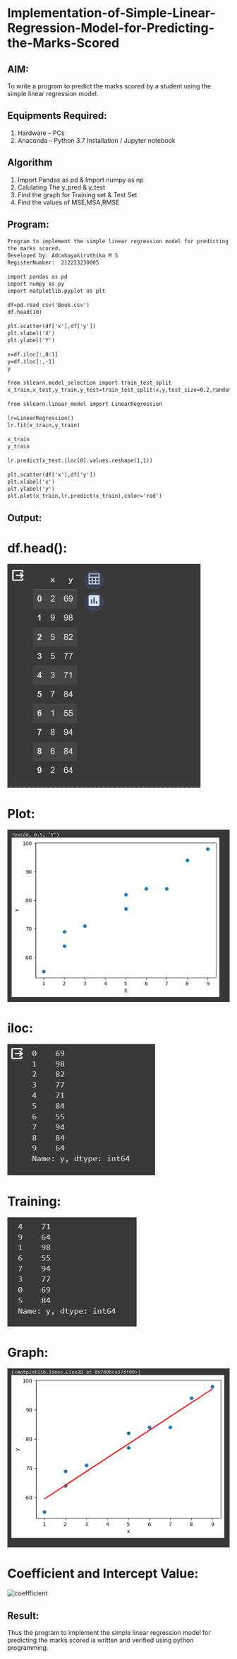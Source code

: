 # Implementation-of-Simple-Linear-Regression-Model-for-Predicting-the-Marks-Scored

## AIM:
To write a program to predict the marks scored by a student using the simple linear regression model.

## Equipments Required:
1. Hardware – PCs
2. Anaconda – Python 3.7 Installation / Jupyter notebook

## Algorithm
1. Import Pandas as pd & Import numpy as np
2. Calulating The y_pred & y_test
3. Find the graph for Training set & Test Set
4. Find the values of MSE,MSA,RMSE
  

## Program:
```
Program to implement the simple linear regression model for predicting the marks scored.
Developed by: Adcahayakiruthika M S 
RegisterNumber:  212223230005

import pandas as pd
import numpy as py
import matplotlib.pyplot as plt

df=pd.read_csv('Book.csv')
df.head(10)

plt.scatter(df['x'],df['y'])
plt.xlabel('X')
plt.ylabel('Y')

x=df.iloc[:,0:1]
y=df.iloc[:,-1]
y

from sklearn.model_selection import train_test_split
x_train,x_test,y_train,y_test=train_test_split(x,y,test_size=0.2,random_state=0)

from sklearn.linear_model import LinearRegression

lr=LinearRegression()
lr.fit(x_train,y_train)

x_train
y_train

lr.predict(x_test.iloc[0].values.reshape(1,1))

plt.scatter(df['x'],df['y'])
plt.xlabel('x')
plt.ylabel('y')
plt.plot(x_train,lr.predict(x_train),color='red')
```
## Output:
# df.head():
![alt text](<ml (1).png>)
# Plot:
![alt text](<ml (2).png>)
# iloc:
![alt text](<ml (3).png>)
# Training:
![alt text](<ml (5).png>)
# Graph:
![alt text](<ml (6).png>)
# Coefficient and Intercept Value:
![coeffficient](https://github.com/Adchayakiruthika18/Implementation-of-Simple-Linear-Regression-Model-for-Predicting-the-Marks-Scored/assets/147139995/3196e6b6-d47e-4531-8580-04c26489d4fe)

## Result:
Thus the program to implement the simple linear regression model for predicting the marks scored is written and verified using python programming.
